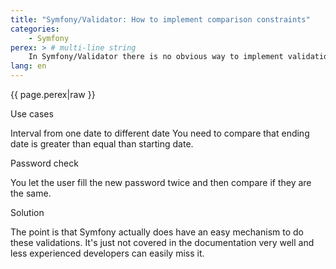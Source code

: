 ```yaml
---
title: "Symfony/Validator: How to implement comparison constraints"
categories:
    - Symfony
perex: > # multi-line string
    In Symfony/Validator there is no obvious way to implement validations like comparing a value to another property on the same object. There are several articles about this topic already but literally all of them are completely outdated. In this article I'll cover the correct way to solve this.
lang: en
---
```


<p class="perex">{{ page.perex|raw }}</p>



Use cases

Interval from one date to different date
You need to compare that ending date is greater than equal than starting date.

Password check

You let the user fill the new password twice and then compare if they are the same.


Solution

The point is that Symfony actually does have an easy mechanism to do these validations. It's just not covered in the documentation very well and less experienced developers can easily miss it.

